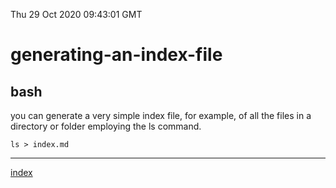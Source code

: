 Thu 29 Oct 2020 09:43:01 GMT

# generating-an-index-file
## bash

you can generate a very simple index file, for example, of all the files in a directory or folder employing the ls command.

```
ls > index.md

```
___
[index](./index-file.md)
